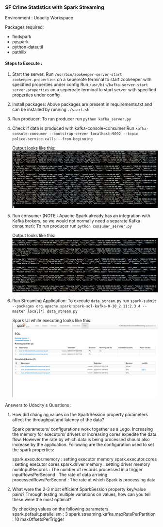 ### SF Crime Statistics with Spark Streaming

Environment : Udacity Workspace

Packages required:
* findspark
* pyspark
* python-dateutil
* pathlib

#### Steps to Execute :

1. Start the server:
    Run `/usr/bin/zookeeper-server-start zookeeper.properties` on a sepereate terminal to start zookeeper with specified properties under config
    Run `/usr/bin/kafka-server-start server.properties` on a sepereate terminal to start server with specified properties under config

2. Install packages:
   Above packages are present in requirements.txt and can be installed by running `./start.sh` 

3. Run producer:
   To run producer run `python kafka_server.py`
   
4. Check if data is produced with kafka-console-consumer
   Run `kafka-console-consumer --bootstrap-server localhost:9092 --topic police.service.calls --from-beginning`
   
   Output looks like this:
   <img src='images/sf_kafka_console_consumer_output.PNG'/>

5. Run consumer (NOTE : Apache Spark already has an integration with Kafka brokers, so we would not normally need a separate Kafka consumer):
   To run producer run `python consumer_server.py`
   
   Output looks like this:
   <img src='images/sf_consumer_server_output.PNG'/>

6. Run Streaming Application:
   To execute `data_stream.py` run `spark-submit --packages org.apache.spark:spark-sql-kafka-0-10_2.11:2.3.4 --master local[*] data_stream.py`
   
   Spark UI while executing looks like this:
   <img src='images/spark_ui.PNG'/>

Answers to Udacity's Questions :

1. How did changing values on the SparkSession property parameters affect the throughput and latency of the data?

    Spark parameters/ configurations work together as a Lego. Increasing the memory for executors/ drivers or increasing
    cores expedite the data flow. However the rate by which data is being processed should also increase by the application.
    Following are the configuration used to set the spark properties:
    
    spark.executor.memory : setting executor memory 
    spark.executor.cores : setting executor cores
    spark.driver.memory : setting driver memory
    numInputRecords : The number of records processed in a trigger
    inputRowsPerSecond : The rate of data arriving
    processedRowsPerSecond : The rate at which Spark is processing data
    

2. What were the 2-3 most efficient SparkSession property key/value pairs? Through testing multiple variations on values, how can you tell these were the most optimal? 

    By checking values on the following parameters. 
    spark.default.parallelism : 3
    spark.streaming.kafka.maxRatePerPartition : 10
    maxOffsetsPerTrigger